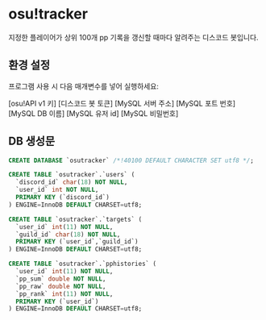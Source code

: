# osu!tracker
지정한 플레이어가 상위 100개 pp 기록을 갱신할 때마다 알려주는 디스코드 봇입니다.

## 환경 설정
프로그램 사용 시 다음 매개변수를 넣어 실행하세요:

[osu!API v1 키] [디스코드 봇 토큰] [MySQL 서버 주소] [MySQL 포트 번호] [MySQL DB 이름] [MySQL 유저 id] [MySQL 비밀번호]

## DB 생성문
```sql
CREATE DATABASE `osutracker` /*!40100 DEFAULT CHARACTER SET utf8 */;

CREATE TABLE `osutracker`.`users` (
  `discord_id` char(18) NOT NULL,
  `user_id` int NOT NULL,
  PRIMARY KEY (`discord_id`)
) ENGINE=InnoDB DEFAULT CHARSET=utf8;

CREATE TABLE `osutracker`.`targets` (
  `user_id` int(11) NOT NULL,
  `guild_id` char(18) NOT NULL,
  PRIMARY KEY (`user_id`,`guild_id`)
) ENGINE=InnoDB DEFAULT CHARSET=utf8;

CREATE TABLE `osutracker`.`pphistories` (
  `user_id` int(11) NOT NULL,
  `pp_sum` double NOT NULL,
  `pp_raw` double NOT NULL,
  `pp_rank` int(11) NOT NULL,
  PRIMARY KEY (`user_id`)
) ENGINE=InnoDB DEFAULT CHARSET=utf8;
```
